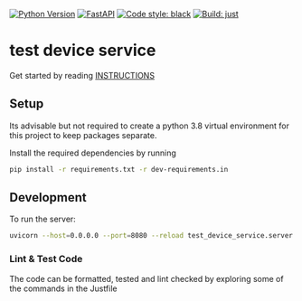 [![Python Version](https://img.shields.io/badge/python-3.8-blue?logo=Python&logoColor=yellow)](https://docs.python.org/3.8/)
[![FastAPI](https://img.shields.io/badge/FastAPI-0.68.0-009688?logo=FastAPI&labelColor=white)](https://fastapi.tiangolo.com/)
[![Code style: black](https://img.shields.io/badge/code%20style-black-000000.svg)](https://github.com/psf/black)
[![Build: just](https://img.shields.io/badge/%F0%9F%A4%96%20build-just-black?labelColor=white)](https://just.systems/)

# test device service

Get started by reading [INSTRUCTIONS](INSTRUCTIONS.md)

## Setup

Its advisable but not required to create a python 3.8 virtual environment for this project to keep packages separate.

Install the required dependencies by running

```sh
pip install -r requirements.txt -r dev-requirements.in
```

## Development

To run the server:

```sh
uvicorn --host=0.0.0.0 --port=8080 --reload test_device_service.server:app
```

### Lint & Test Code

The code can be formatted, tested and lint checked by exploring some of the commands in the Justfile
